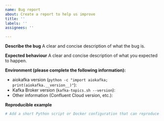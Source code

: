 ```yaml
---
name: Bug report
about: Create a report to help us improve
title: ''
labels: ''
assignees: ''

---
```


**Describe the bug**
A clear and concise description of what the bug is.

**Expected behaviour**
A clear and concise description of what you expected to happen.

**Environment (please complete the following information):**
 - aiokafka version (`python -c "import aiokafka; print(aiokafka.__version__)"`):
 - Kafka Broker version (`kafka-topics.sh --version`):
 - Other information (Confluent Cloud version, etc.):

**Reproducible example**
```python
# Add a short Python script or Docker configuration that can reproduce the issue.
```
